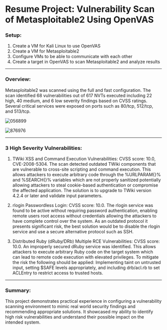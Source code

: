 # Resume Project: Vulnerability Scan of Metasploitable2 Using OpenVAS

### Setup:
1. Create a VM for Kali Linux to use OpenVAS
2. Create a VM for Metasploitable2
3. Configure VMs to be able to communicate with each other
4. Create a target in OpenVAS to scan Metasploitable2 and analyze results

---
### Overview:
Metasploitable2 was scanned using the full and fast configuration. The scan identified 68 vulnerabilities out of 617 NVTs executed including 22 high, 40 medium, and 6 low severity findings based on CVSS ratings. Several critical services were exposed on ports such as 80/tcp, 512/tcp, and 513/tcp.

![056899](https://github.com/user-attachments/assets/ebeda976-41f7-4ef3-9728-d0ffc277250c)

![876976](https://github.com/user-attachments/assets/7997e954-ea1c-4ac3-b3df-8d956f8e8ae4)

---
### 3 High Severity Vulnerabilities:

1. TWiki XSS and Command Execution Vulnerabilities: CVSS score: 10.0, CVE-2008-5304. The scan detected outdated TWiki components that are vulnerable to cross-site scripting and command execution. This allows attackers to execute arbitrary code through the %URLPARAM{}% and %SEARCH{}% variables which are not properly sanitized potentially allowing attackers to steal cookie-based authentication or compromise the affected application. The solution is to upgrade to TWiki version 4.2.4 or later and validate input parameters.

2. rlogin Passwordless Login: CVSS score: 10.0. The rlogin service was found to be active without requiring password authentication, enabling remote users root access without credentials allowing the attackers to have complete control over the system. As an outdated protocol it presents significant risk, the best solution would be to disable the rlogin service and use a secure alternative protocol such as SSH.

3. Distributed Ruby (dRuby/DRb) Multiple RCE Vulnerabilities: CVSS score: 10.0. An improperly secured dRuby service was identified. This allows attackers to execute arbitrary Ruby code on the target system which can lead to remote code execution with elevated privileges. To mitigate the risk the following should be applied: Implementing taint on untrusted input, setting $SAFE levels appropriately, and including drb/acl.rb to set ACLEntry to restrict access to trusted hosts.

---
### Summary:
This project demonstrates practical experience in configuring a vulnerability scanning environment to mimic real world security findings and recommending appropriate solutions. It showcased my ability to identify high risk vulnerabilities and understand their possible impact on the intended system.
